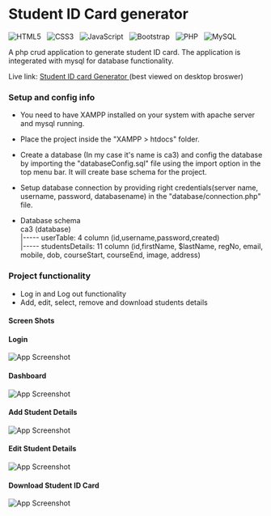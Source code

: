 
# Student ID Card generator

![HTML5](https://img.shields.io/badge/html5-%23E34F26.svg?style=for-the-badge&logo=html5&logoColor=white) &nbsp;
![CSS3](https://img.shields.io/badge/css3-%231572B6.svg?style=for-the-badge&logo=css3&logoColor=white) &nbsp;
![JavaScript](https://img.shields.io/badge/javascript-%23323330.svg?style=for-the-badge&logo=javascript&logoColor=%23F7DF1E) &nbsp; 
![Bootstrap](https://img.shields.io/badge/bootstrap-%23563D7C.svg?style=for-the-badge&logo=bootstrap&logoColor=white) &nbsp;
![PHP](https://img.shields.io/badge/php-%23777BB4.svg?style=for-the-badge&logo=php&logoColor=white) &nbsp;
![MySQL](https://img.shields.io/badge/mysql-grey.svg?style=for-the-badge&logo=mysql&logoColor=white) &nbsp;


A php crud application to generate student ID card. The application is integerated with mysql for database functionality.

Live link: <a href="https://student-id-generator.epizy.com/" target="_blank"> Student ID card Generator </a>  (best viewed on desktop broswer)



### Setup and config info

- You need to have XAMPP installed on your system with apache server and mysql running.

- Place the project inside the "XAMPP > htdocs" folder.

- Create a database (In my case it's name is ca3) and config the database by importing the "databaseConfig.sql" file using the import option in the top menu bar. It will create base schema for the project.

- Setup database connection by providing right credentials(server name, username, password, databasename) in the "database/connection.php" file.

- Database schema <br>
    ca3 (database) <br> 
    |----- userTable: 4 column (id,username,password,created) <br>
    |----- studentsDetails: 11 column (id,firstName, $lastName, regNo, email, mobile, dob, courseStart, courseEnd, image, address)

### Project functionality

- Log in and Log out functionality
- Add, edit, select, remove and download students details

#### Screen Shots

#### Login
![App Screenshot](images/screenshots/login.png)

#### Dashboard
![App Screenshot](images/screenshots/dashboard.png)

#### Add Student Details
![App Screenshot](images/screenshots/addStudent.png)

#### Edit Student Details
![App Screenshot](images/screenshots/editStudent.png)

#### Download Student ID Card
![App Screenshot](images/screenshots/downloadCard.png)









